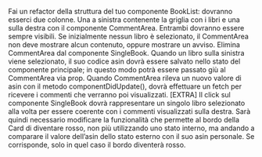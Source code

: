 Fai un refactor della struttura del tuo componente BookList: dovranno esserci due colonne. Una a sinistra contenente la griglia con i libri e una sulla destra con il componente CommentArea. Entrambi dovranno essere sempre visibili. Se inizialmente nessun libro è selezionato, il CommentArea non deve mostrare alcun contenuto, oppure mostrare un avviso. Elimina CommentArea dal componente SingleBook.
Quando un libro sulla sinistra viene selezionato, il suo codice asin dovrà essere salvato nello stato del componente principale; in questo modo potrà essere passato giù al CommentArea via prop. Quando CommentArea rileva un nuovo valore di asin con il metodo componentDidUpdate(), dovrà effettuare un fetch per ricevere i commenti che verranno poi visualizzati.
[EXTRA] Il click sul componente SingleBook dovrà rappresentare un singolo libro selezionato alla volta per essere coerente con i commenti visualizzati sulla destra. Sarà quindi necessario modificare la funzionalità che permette al bordo della Card di diventare rosso, non più utilizzando uno stato interno, ma andando a comparare il valore dell’asin dello stato esterno con il suo asin personale. Se corrisponde, solo in quel caso il bordo diventerà rosso.
